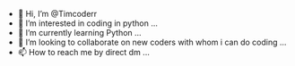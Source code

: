 - 👋 Hi, I’m @Timcoderr
- 👀 I’m interested in coding in python  ...
- 🌱 I’m currently learning Python ...
- 💞️ I’m looking to collaborate on new coders with whom i can do coding ...
- 📫 How to reach me by direct dm ...

<!---
Timcoderr/Timcoderr is a ✨ special ✨ repository because its `README.md` (this file) appears on your GitHub profile.
You can click the Preview link to take a look at your changes.
--->
